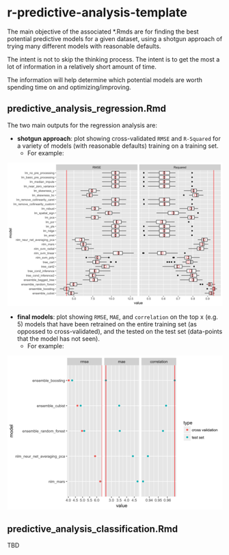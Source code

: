 # r-predictive-analysis-template

The main objective of the associated *.Rmds are for finding the best potential predictive models for a given dataset, using a shotgun approach of trying many different models with reasonable defaults.

The intent is not to skip the thinking process. The intent is to get the most a lot of information in a relatively short amount of time.

The information will help determine which potential models are worth spending time on and optimizing/improving.

## predictive_analysis_regression.Rmd

The two main outputs for the regression analysis are:

- **shotgun approach**: plot showing cross-validated `RMSE` and `R-Squared` for a variety of models (with reasonable defaults) training on a training set.
	- For example:

![spot_check](./predictive_analysis_files/figure-markdown_github/resamples_regression-1.png)

- **final models**: plot showing `RMSE`, `MAE`, and `correlation` on the top x (e.g. 5) models that have been retrained on the entire training set (as oppossed to cross-validated), and the tested on the test set (data-points that the model has not seen).
	- For example:

![final_models](./predictive_analysis_files/figure-markdown_github/determine_best_models-32.png)

## predictive_analysis_classification.Rmd

TBD
